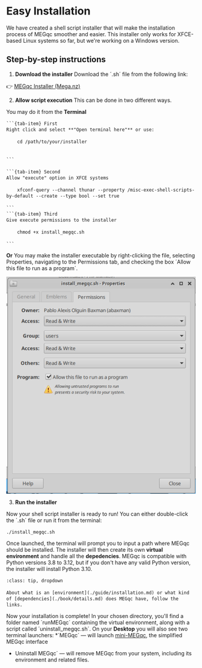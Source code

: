 # Easy Installation

We have created a shell script installer that will make the installation process of MEGqc smoother and easier. This installer only works for XFCE-based Linux systems so far, but we're working on a Windows version.

## Step-by-step instructions
1. **Download the installer**
Download the ´.sh´ file from the following link:

👉 [MEGqc Installer (Mega.nz)](https://mega.nz/file/UIQ0iJAQ#hvvyVY6RMaSXSqVQwDq-xMtY3JdDFluDxgOOVBayCKc)
  
2. **Allow script execution**
This can be done in two different ways. 

You may do it from the **Terminal**

````{tab-set}
```{tab-item} First
Right click and select **"Open terminal here"** or use:

    cd /path/to/your/installer
    

```

```{tab-item} Second
Allow "execute" option in XFCE systems

    xfconf-query --channel thunar --property /misc-exec-shell-scripts-by-default --create --type bool --set true

```
```{tab-item} Third
Give execute permissions to the installer

    chmod +x install_megqc.sh

```
````

**Or**
You may make the installer executable by right-clicking the file, selecting Properties, navigating to the Permissions tab, and checking the box ´Allow this file to run as a program´.

<img src="../static/properties.png" alt="properties-window" width="600px" align="center">

   
3. **Run the installer**

Now your shell script installer is ready to run! You can either double-click the ´.sh´ file or run it from the terminal:

    ./install_megqc.sh

Once launched, the terminal will prompt you to input a path where MEGqc should be installed. The installer will then create its own **virtual environment** and handle all the **depedencies**. MEGqc is compatible with Python versions 3.8 to 3.12, but if you don't have any valid Python version, the installer will install Python 3.10. 

```{admonition} If you want to learn more...
:class: tip, dropdown

About what is an [environment](./guide/installation.md) or what kind of [dependencies](./book/details.md) does MEGqc have, follow the links.

```

Now your installation is complete! In your chosen directory, you'll find a folder named ´runMEGqc´ containing the virtual environment, along with a script called ´uninstall_megqc.sh´.
On your **Desktop** you will also see two terminal launchers:
*´MEGqc´ — will launch [mini-MEGqc](mini.md), the simplified MEGqc interface
* Uninstall MEGqc´  — will remove MEGqc from your system, including its environment and related files.


